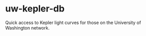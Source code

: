 # uw-kepler-db
Quick access to Kepler light curves for those on the University of Washington network.
